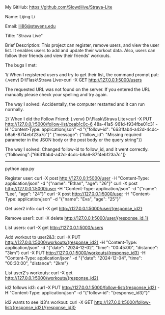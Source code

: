 My GitHub: https://github.com/Slowdiiive/Strava-Lite

Name: Lijing Li

Email: lli86@stevens.edu

Title: "Strava Live"

Brief Description: 
This project can register, remove users, and view the user list. 
It enables users to add and update their workout data. 
Also, users can follow their friends and view their friends' workouts.

The bugs I met:

1/ When I registered users and try to get their list, the command prompt put:
(.venv) D:\Flask\Strava Live>curl -X GET http://127.0.0.1:5000/users
<p>The requested URL was not found on the server. If you entered the URL manually please check your spelling and try again.</p> 

The way I solved: Accidentally, the computer restarted and it can run normally.


2/ When I did the Follow Friend:
(.venv) D:\Flask\Strava Lite>curl -X PUT http://127.0.0.1:5000/follow-list/ceab1c0c-6
48a-41a5-961d-f934fbe01c31 -H "Content-Type: application/json" -d "{\"follow-id\": \"6631fab4-a42d-4cdc-b8a6-87f4ebf23a7c\"}"
{"message": {"follow_id": "Missing required parameter in the JSON body or the post body or the query string"}} 

The way I solved: Changed follow-id to follow_id, and it went correctly. {"following":["6631fab4-a42d-4cdc-b8a6-87f4ebf23a7c"]}

-----------------------------------------
python app.py

Register user:
curl -X post http://127.0.0.1:5000/user -H "Content-Type: application/json" -d "{\"name\": \"Ethan\", \"age\": \"26\"}"
curl -X post http://127.0.0.1:5000/user -H "Content-Type: application/json" -d "{\"name\": \"Lee\", \"age\": \"24\"}"
curl -X post http://127.0.0.1:5000/user -H "Content-Type: application/json" -d "{\"name\": \"Eva\", \"age\": \"25\"}"

Get user2 info:
curl -X get http://127.0.0.1:5000/user/{response_id2}

Remove user1:
curl -X delete http://127.0.0.1:5000/user/{response_id_1}

List users:
curl -X get http://127.0.0.1:5000/users

Add workout to user2&3:
curl -X PUT http://127.0.0.1:5000/workouts/{response_id2} -H "Content-Type: application/json" -d "{\"date\": \"2024-12-02\", \"time\": \"00:45:00\", \"distance\": \"3km\"}
curl -X PUT http://127.0.0.1:5000/workouts/{response_id3} -H "Content-Type: application/json" -d "{\"date\": \"2024-12-04\", \"time\": \"00:30:00\", \"distance\": \"2km\"}

List user2's workouts:
curl -X get http://127.0.0.1:5000/workouts/{response_id2}

id2 follows id3:
curl -X PUT http://127.0.0.1:5000/follow-list/{response_id2} -H "Content-Type: application/json" -d "{\"follow-id\": \"{response_id3}\"}"

id2 wants to see id3's workout:
curl -X GET http://127.0.0.1:5000/follow-list/{response_id2}/{response_id3}
